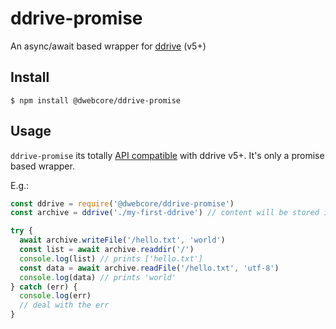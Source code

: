 # ddrive-promise

An async/await based wrapper for [ddrive](https://github.com/dwebprotocol/ddrive) (v5+)


## Install

```
$ npm install @dwebcore/ddrive-promise
```

## Usage

`ddrive-promise` its totally [API compatible](https://github.com/dwebprotocol/ddrive#api) with ddrive v5+. It's only a promise based wrapper.

E.g.:

```javascript
const ddrive = require('@dwebcore/ddrive-promise')
const archive = ddrive('./my-first-ddrive') // content will be stored in this folder

try {
  await archive.writeFile('/hello.txt', 'world')
  const list = await archive.readdir('/')
  console.log(list) // prints ['hello.txt']
  const data = await archive.readFile('/hello.txt', 'utf-8')
  console.log(data) // prints 'world'
} catch (err) {
  console.log(err)
  // deal with the err
}

```
